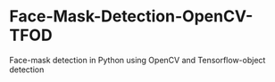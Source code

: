# Face-Mask-Detection-OpenCV-TFOD
Face-mask detection in Python using OpenCV and Tensorflow-object detection
